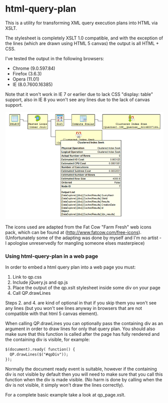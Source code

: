 html-query-plan
====================

This is a utility for transforming XML query execution plans into HTML via XSLT.

The stylesheet is completely XSLT 1.0 compatible, and with the exception of the lines (which are drawn using HTML 5 canvas) the output is all HTML + CSS.

I've tested the output in the following browsers:
  * Chrome (9.0.597.84)
  * Firefox (3.6.3)
  * Opera (11.01)
  * IE (8.0.7600.16385)

Note that it won't work in IE 7 or earlier due to lack CSS "display: table" support, also in IE 8 you won't see any lines due to the lack of canvas support.

![html-query-plan screenshot](screenshot.png "Screenshot")

The icons used are adapted from the Fat Cow "Farm Fresh" web icons pack, which can be found at (http://www.fatcow.com/free-icons).  (Unfortunately some of the adapting was done by myself and I'm no artist - I apologise unreservedly for mangling someone elses masterpiece)

### Using html-query-plan in a web page ###

In order to embed a html query plan into a web page you must:

  1. Link to qp.css
  1. Include jQuery.js and qp.js
  1. Place the output of the qp.xslt stylesheet inside some div on your page
  1. Call QP.drawLines

Steps 2. and 4. are kind of optional in that if you skip them you won't see any lines (but you won't see lines anyway in browsers that are not compatible with that html 5 canvas element).

When calling QP.drawLines you can optionally pass the containing div as an argument in order to draw lines for only that query plan.  You should also make sure that this function is called after the page has fully rendered and the containing div is visible, for example:

    $(document).ready( function() {
      QP.drawLines($("#qpDiv"));
    });

Normally the document ready event is suitable, however if the containing div is not visible by default then you will need to make sure that you call this function when the div is made visible.  (No harm is done by calling when the div is not visible, it simply won't draw the lines correctly).

For a complete basic example take a look at qp\_page.xslt.
